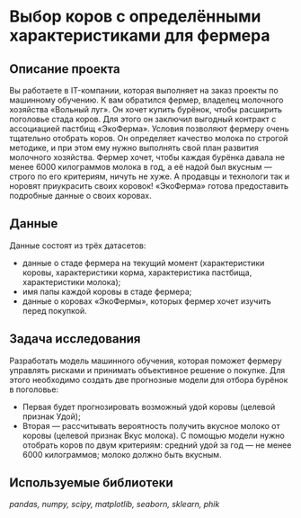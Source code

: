 # Выбор коров с определёнными характеристиками для фермера

## Описание проекта

Вы работаете в IT-компании, которая выполняет на заказ проекты по машинному обучению. К вам обратился фермер, владелец молочного хозяйства «Вольный луг». Он хочет купить бурёнок, чтобы расширить поголовье стада коров. Для этого он заключил выгодный контракт с ассоциацией пастбищ «ЭкоФерма». Условия позволяют фермеру очень тщательно отобрать коров. Он определяет качество молока по строгой методике, и при этом ему нужно выполнять свой план развития молочного хозяйства. Фермер хочет, чтобы каждая бурёнка давала не менее 6000 килограммов молока в год, а её надой был вкусным — строго по его критериям, ничуть не хуже. А продавцы и технологи так и норовят приукрасить своих коровок! «ЭкоФерма» готова предоставить подробные данные о своих коровах.

## Данные

Данные состоят из трёх датасетов:
- данные о стаде фермера на текущий момент (характеристики коровы, характеристики корма, характеристика пастбища, характеристики молока);
- имя папы каждой коровы в стаде фермера;
- данные о коровах «ЭкоФермы», которых фермер хочет изучить перед покупкой.

## Задача исследования

Разработать модель машинного обучения, которая поможет фермеру управлять рисками и принимать объективное решение о покупке.  Для этого необходимо создать две прогнозные модели для отбора бурёнок в поголовье:
- Первая будет прогнозировать возможный удой коровы (целевой признак Удой);
- Вторая — рассчитывать вероятность получить вкусное молоко от коровы (целевой признак Вкус молока). С помощью модели нужно отобрать коров по двум критериям:
средний удой за год — не менее 6000 килограммов;
молоко должно быть вкусным.

## Используемые библиотеки
*pandas, numpy, scipy, matplotlib, seaborn, sklearn, phik*
